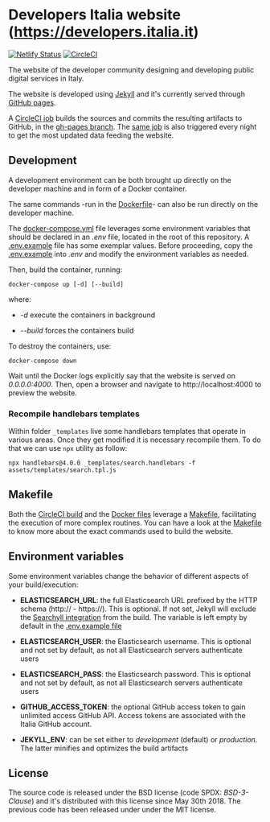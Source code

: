 # Developers Italia website (https://developers.italia.it)

[![Netlify Status](https://api.netlify.com/api/v1/badges/92a97b26-4e6c-4408-9270-9603f951eccf/deploy-status)](https://app.netlify.com/sites/developers-italia/deploys) [![CircleCI](https://circleci.com/gh/italia/developers.italia.it.svg?style=svg)](https://circleci.com/gh/italia/developers.italia.it)

The website of the developer community designing and developing public digital services in Italy.

The website is developed using [Jekyll](https://jekyllrb.com/) and it's currently served through [GitHub pages](https://pages.github.com/).

A [CircleCI job](.circleci/config.yml) builds the sources and commits the resulting artifacts to GitHub, in the [gh-pages branch](https://github.com/italia/developers.italia.it/tree/gh-pages). The [same job](.circleci/config.yml) is also triggered every night to get the most updated data feeding the website.

## Development

A development environment can be both brought up directly on the developer machine and in form of a Docker container.

The same commands -run in the [Dockerfile](Dockerfile)- can also be run directly on the developer machine.

The [docker-compose.yml](docker-compose.yml) file leverages some environment variables that should be declared in an *.env* file, located in the root of this repository. A [.env.example](.env.example) file has some exemplar values. Before proceeding, copy the [.env.example](.env.example) into *.env* and modify the environment variables as needed.

Then, build the container, running:

```shell
docker-compose up [-d] [--build]
```

where:

* *-d* execute the containers in background

* *--build* forces the containers build

To destroy the containers, use:

```shell
docker-compose down
```

Wait until the Docker logs explicitly say that the website is served on *0.0.0.0:4000*. Then, open a browser and navigate to http://localhost:4000 to preview the website.

### Recompile handlebars templates
Within folder `_templates` live some handlebars templates that operate in various areas.
Once they get modified it is necessary recompile them. To do that we can use `npx` utility as follow:

`npx handlebars@4.0.0 _templates/search.handlebars -f assets/templates/search.tpl.js`


## Makefile

Both the [CircleCI build](.circleci/config.yml) and the [Docker files](docker-compose.yml) leverage a [Makefile](Makefile), facilitating the execution of more complex routines.
You can have a look at the [Makefile](Makefile) to know more about the exact commands used to build the website.

## Environment variables

Some environment variables change the behavior of different aspects of your build/execution:

* **ELASTICSEARCH_URL**: the full Elasticsearch URL prefixed by the HTTP schema (http:// - https://). This is optional. If not set, Jekyll will exclude the [Searchyll integration](https://github.com/italia/developers-italia-searchyll) from the build. The variable is left empty by default in the [.env.example file](.env.example)

* **ELASTICSEARCH_USER**: the Elasticsearch username. This is optional and not set by default, as not all Elasticsearch servers authenticate users

* **ELASTICSEARCH_PASS**: the Elasticsearch password. This is optional and not set by default, as not all Elasticsearch servers authenticate users

* **GITHUB_ACCESS_TOKEN**: the optional GitHub access token to gain unlimited access GitHub API. Access tokens are associated with the Italia GitHub account.

* **JEKYLL_ENV**: can be set either to *development* (default) or *production*. The latter minifies and optimizes the build artifacts


## License

The source code is released under the BSD license (code SPDX: *BSD-3-Clause*) and it's distributed with this license since May 30th 2018. The previous code has been released under under the MIT license.
